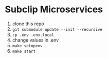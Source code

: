 # Subclip Microservices

1. clone this repo
2. `git submodule update --init --recursive`
3. `cp .env .env.local`
4. change values in .env
5. `make setupenv`
6. `make start`
